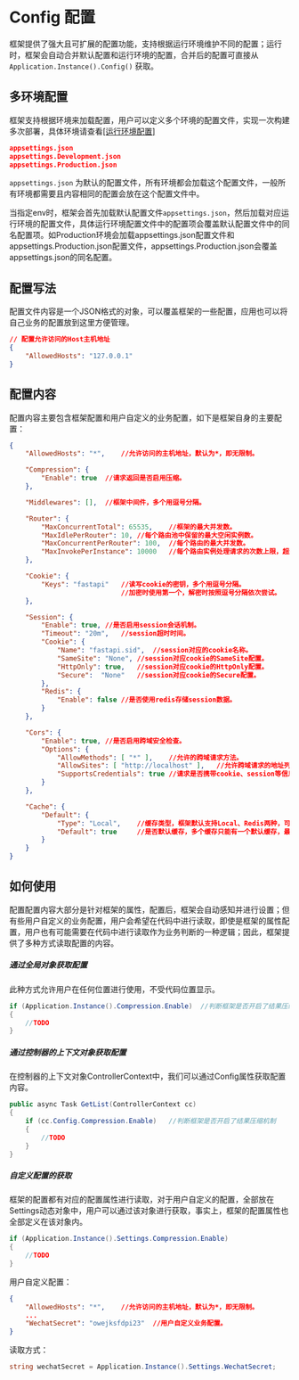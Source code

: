 # Config 配置

框架提供了强大且可扩展的配置功能，支持根据运行环境维护不同的配置；运行时，框架会自动合并默认配置和运行环境的配置，合并后的配置可直接从 `Application.Instance().Config()` 获取。 

## 多环境配置

框架支持根据环境来加载配置，用户可以定义多个环境的配置文件，实现一次构建多次部署，具体环境请查看[[运行环境配置]](env.md)

```json
appsettings.json
appsettings.Development.json
appsettings.Production.json
```

`appsettings.json` 为默认的配置文件，所有环境都会加载这个配置文件，一般所有环境都需要且内容相同的配置会放在这个配置文件中。 

当指定env时，框架会首先加载默认配置文件`appsettings.json`，然后加载对应运行环境的配置文件，具体运行环境配置文件中的配置项会覆盖默认配置文件中的同名配置项。如Production环境会加载appsettings.json配置文件和appsettings.Production.json配置文件，appsettings.Production.json会覆盖appsettings.json的同名配置。

## 配置写法

配置文件内容是一个JSON格式的对象，可以覆盖框架的一些配置，应用也可以将自己业务的配置放到这里方便管理。 

```json
// 配置允许访问的Host主机地址
{
    "AllowedHosts": "127.0.0.1"
}
```

## 配置内容

配置内容主要包含框架配置和用户自定义的业务配置，如下是框架自身的主要配置：

```json
{
    "AllowedHosts": "*",	//允许访问的主机地址，默认为*，即无限制。

    "Compression": {
        "Enable": true	//请求返回是否启用压缩。
    },

    "Middlewares": [],	//框架中间件，多个用逗号分隔。

    "Router": {
        "MaxConcurrentTotal": 65535,	//框架的最大并发数。
        "MaxIdlePerRouter": 10,	//每个路由池中保留的最大空闲实例数。
        "MaxConcurrentPerRouter": 100,	//每个路由的最大并发数。
        "MaxInvokePerInstance": 10000	//每个路由实例处理请求的次数上限，超过将销毁实例。
    },

    "Cookie": {
        "Keys": "fastapi"	//读写cookie的密钥，多个用逗号分隔。
        					//加密时使用第一个，解密时按照逗号分隔依次尝试。
    },

    "Session": {
        "Enable": true,	//是否启用session会话机制。
        "Timeout": "20m",	//session超时时间。
        "Cookie": {
            "Name": "fastapi.sid",	//session对应的cookie名称。
            "SameSite": "None",	//session对应cookie的SameSite配置。
            "HttpOnly": true,	//session对应cookie的HttpOnly配置。
            "Secure":  "None"	//session对应cookie的Secure配置。
        },
        "Redis": {
            "Enable": false	//是否使用redis存储session数据。
        }
    },

    "Cors": {
        "Enable": true,	//是否启用跨域安全检查。
        "Options": {
            "AllowMethods": [ "*" ],	//允许的跨域请求方法。
            "AllowSites": [ "http://localhost" ],	//允许跨域请求的地址列表。
            "SupportsCredentials": true	//请求是否携带cookie、session等信息。
        }
    },

    "Cache": {
        "Default": {
            "Type": "Local",	//缓存类型，框架默认支持Local、Redis两种，可自定义扩展。
            "Default": true		//是否默认缓存，多个缓存只能有一个默认缓存，最后配置的有效。
        }
    }
}
```



## 如何使用

配置配置内容大部分是针对框架的属性，配置后，框架会自动感知并进行设置；但有些用户自定义的业务配置，用户会希望在代码中进行读取，即使是框架的属性配置，用户也有可能需要在代码中进行读取作为业务判断的一种逻辑；因此，框架提供了多种方式读取配置的内容。

##### 通过全局对象获取配置

此种方式允许用户在任何位置进行使用，不受代码位置显示。

```c#
if (Application.Instance().Compression.Enable)	//判断框架是否开启了结果压缩机制
{
    //TODO
}
```

##### 通过控制器的上下文对象获取配置

在控制器的上下文对象ControllerContext中，我们可以通过Config属性获取配置内容。

```c#
public async Task GetList(ControllerContext cc)
{
	if (cc.Config.Compression.Enable)	//判断框架是否开启了结果压缩机制
	{
    	//TODO
	}
}
```

##### 自定义配置的获取

框架的配置都有对应的配置属性进行读取，对于用户自定义的配置，全部放在Settings动态对象中，用户可以通过该对象进行获取，事实上，框架的配置属性也全部定义在该对象内。

```c#
if (Application.Instance().Settings.Compression.Enable)
{
	//TODO
}
```



用户自定义配置：

```jSon
{
    "AllowedHosts": "*",	//允许访问的主机地址，默认为*，即无限制。
    ...
    "WechatSecret": "owejksfdpi23"	//用户自定义业务配置。
}
```

读取方式：

```c#
string wechatSecret = Application.Instance().Settings.WechatSecret;
```

